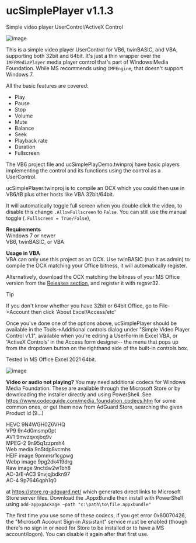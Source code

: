 # ucSimplePlayer v1.1.3
Simple video player UserControl/ActiveX Control

![image](https://github.com/user-attachments/assets/490b68f4-1ff7-444a-b5ed-31d10542ddc8)

This is a simple video player UserControl for VB6, twinBASIC, and VBA, supporting both 32bit and 64bit. It's just a thin wrapper over the `IMFPMediaPlayer` media player control that's part of Windows Media Foundation. While MS recommends using `IMFEngine`, that doesn't support Windows 7. 

All the basic features are covered:

- Play
- Pause
- Stop
- Volume
- Mute
- Balance
- Seek
- Playback rate
- Duration
- Fullscreen

The VB6 project file and ucSimplePlayDemo.twinproj have basic players implementing the control and its functions using the control as a UserControl.
  
ucSimplePlayer.twinproj is to compile an OCX which you could then use in VB6/tB plus other hosts like VBA 32bit/64bit.

It will automatically toggle full screen when you double click the video, to disable this change `.AllowFullscreen` to `False`. You can still use the manual toggle (`.Fullscreen = True/False`),

**Requirements**\
Windows 7 or newer\
VB6, twinBASIC, or VBA
 
**Usage in VBA**\
VBA can only use this project as an OCX. Use twinBASIC (run it as admin) to compile the OCX matching your Office bitness, it will automatically register. 

Alternatively, download the OCX matching the bitness of your MS Office version from the [Releases section](https://github.com/fafalone/ucSimplePlayer/releases), and register it with regsvr32.
> [!TIP]
> If you don't know whether you have 32bit or 64bit Office, go to File->Account then click 'About Excel/Access/etc'

Once you've done one of the options above, ucSimplePlayer should be available in the Tools->Additional controls dialog under "Simple Video Player Control v1.1", available when you're editing a UserForm in Excel VBA, or 'ActiveX Controls' in the Access form designer-- the menu that pops up from the dropdown button on the righthand side of the built-in controls box.

Tested in MS Office Excel 2021 64bit.

![image](https://github.com/user-attachments/assets/fdd63795-5f52-48a2-9750-60b7d0f15b1f)

**Video or audio not playing?**
You may need additional codecs for Windows Media Foundation. These are available through the Microsoft Store or by downloading the installer directly and using PowerShell. See https://www.codecguide.com/media_foundation_codecs.htm for some common ones, or get them now from AdGuard Store, searching the given Product Id (9...)

HEVC	9N4WGH0Z6VHQ\
VP9	9n4d0msmp0pt\
AV1	9mvzqvxjbq9v\
MPEG-2	9n95q1zzpmh4\
Web media	9n5tdp8vcmhs\
HEIF image	9pmmsr1cgpwg\
Webp image	9pg2dk419drg\
Raw image	9nctdw2w1bh8\
AC-3/E-AC3	9nvjqjbdkn97\
AC-4	9p7646qph1q0

at https://store.rg-adguard.net/ which generates direct links to Microsoft Store server files. Download the .AppxBundle then install with PowerShell using `add-appxpackage –path "c:\path\to\file.appxbundle"`

The first time you use some of these codecs, if you get error 0x80070426, the "Microsoft Account Sign-in Assistant" service must be enabled (though there's no sign in or need for Store to be installed or to have a MS account/logon). You can disable it again after that first use.
